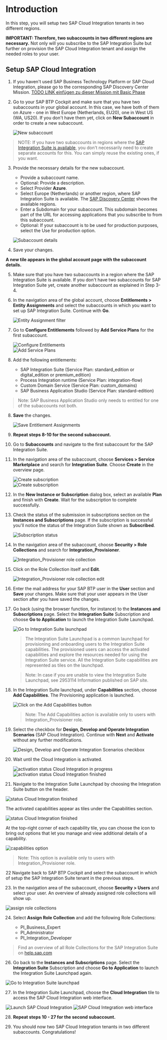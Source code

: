 # Introduction

In this step, you will setup two SAP Cloud Integration tenants in two different regions. 

**IMPORTANT: Therefore, two subaccounts in two different regions are necessary.** Not only will you subscribe to the SAP Integration Suite but further on provision the SAP Cloud Integration tenant and assign the needed roles to your user. 
## Setup SAP Cloud Integration 

1. If you haven't used SAP Business Technology Platform or SAP Cloud Integration, please go to the corresponding SAP Discovery Center Mission. [TODO LINK einfügen zu dieser Mission mit Basic Phase](google.com)

2. Go to your SAP BTP Cockpit and make sure that you have two subaccounts in your global account. In this case, we have both of them on Azure - one in West Europe (Netherlands, EU20), one in West US (WA, US20). If you don't have them yet, click on **New Subaccount** in order to create a new subaccount. 

    ![New subaccount](./images/01.png)

> NOTE: If you have two subaccounts in regions where the [SAP Integration Suite is available](https://discovery-center.cloud.sap/serviceCatalog/integration-suite?region=all&tab=service_plan), you don't necessarily need to create separate accounts for this. You can simply reuse the existing ones, if you want.

3. Provide the necessary details for the new subaccount. 

   - Provide a subaccount name. 
   - Optional: Provide a description. 
   - Select Provider **Azure**. 
   - Select Europe (Netherlands) or another region, where SAP Integration Suite is available. The [SAP Discovery Center](https://discovery-center.cloud.sap/serviceCatalog/integration-suite?region=all&tab=service_plan) shows the available regions.  
   - Enter a Subdomain for your subaccount. This subdomain becomes part of the URL for accessing applications that you subscribe to from this subaccount.
   - Optional: If your subaccount is to be used for production purposes, select the Use for production option.

    ![Subaccount details](./images/02.png)

4. Save your changes. 

**A new tile appears in the global account page with the subaccount details.**

5. Make sure that you have two subaccounts in a region where the SAP Integration Suite is available. If you don't have two subaccounts for SAP Integration Suite yet, create another subaccount as explained in Step 3-4. 

5. In the navigation area of the global account, choose **Entitlements > Entity Assignments** and select the subaccounts in which you want to set up SAP Integration Suite. Continue with **Go**. 

    ![Entity Assignment filter](./images/03.png)  

6. Go to **Configure Entitlements** followed by **Add Service Plans** for the first subaccount. 

    ![Configure Entitlements](./images/04.png)  
    ![Add Service Plans](./images/05.png)  

7. Add the following entitlements: 

    - SAP Integration Suite (Service Plan: standard_edition or digital_edition or premium_edition)
    - Process Integration runtime (Service Plan: integration-flow)
    - Custom Domain Service (Service Plan: custom_domains)
    - SAP Business Application Studio (Service Plan: standard-edition)

> Note: SAP Business Application Studio only needs to entitled for one of the subaccounts not both. 

8.  **Save** the changes. 

    ![Save Entitlement Assignments](./images/06.png)  

9.  **Repeat steps 8-10 for the second subaccount.**

10. Go to **Subaccounts** and navigate to the first subaccount for the SAP Integration Suite. 

11. In the navigation area of the subaccount, choose **Services > Service Marketplace** and search for **Integration Suite**. Choose **Create** in the overview page.

    ![Create subscription](./images/07.png)  
    ![Create subscription](./images/08.png)  
    
12. In the **New Instance or Subscription** dialog box, select an available **Plan** and finish with **Create**. Wait for the subscription to complete successfully.
    
13. Check the status of the submission in subscriptions section on the **Instances and Subscriptions** page. If the subscription is successful you'll notice the status of the Integration Suite shown as **Subscribed**.

    ![Subscription status](./images/09.png)  

14. In the navigation area of the subaccount, choose **Security > Role Collections** and search for **Integration_Provisioner**. 

    ![Integration_Provisioner role collection](./images/10.png)  

15. Click on the Role Collection itself and **Edit**. 

    ![Integration_Provisioner role collection edit](./images/11.png) 
    
16. Enter the mail address for your SAP BTP user in the **User** section and **Save** your changes. Make sure that your user appears in the User section after you have saved the changes.

17. Go back (using the browser function, for instance) to the **Instances and Subscriptions** page. Select the **Integration Suite** Subscription and choose **Go to Application** to launch the Integration Suite Launchpad.

    ![Go to Integration Suite launchpad](./images/12.png) 


    >The Integration Suite Launchpad is a common launchpad for provisioning and onboarding users to the Integration Suite capabilities. The provisioned users can access the activated capabilities and explore the resources needed for using the Integration Suite service. All the Integration Suite capabilities are represented as tiles on the launchpad.

    >Note: In case if you are unable to view the Integration Suite Launchpad, see 2953114 Information published on SAP site.

18. In the Integration Suite launchpad, under **Capabilities** section, choose **Add Capabilities**. The Provisioning application is launched.

    ![Click on the Add Capabilities button](./images/13.png) 

    > Note: The Add Capabilities action is available only to users with Integration_Provisioner role.

19. Select the checkbox for **Design, Develop and Operate Integration Scenarios** (SAP Cloud Integration). Continue with **Next** and **Activate** without any further modifications. 

    ![Design, Develop and Operate Integration Scenarios checkbox](./images/14.png) 

20. Wait until the Cloud Integration is activated. 

    ![activation status Cloud Integration in progress](./images/15.png)
    ![activation status Cloud Integration finished](./images/16.png)
    
21. Navigate to the Integration Suite Launchpad by choosing the Integration Suite button on the header.

![status Cloud Integration finished](./images/17.png)
    
The activated capabilities appear as tiles under the Capabilities section.

![status Cloud Integration finished](./images/18.png)

At the top-right corner of each capability tile, you can choose the icon to bring out options that let you manage and view additional details of a capability.

![capabilities option](./images/19.png)

> Note: This option is available only to users with Integration_Provisioner role.

22   Navigate back to SAP BTP Cockpit and select the subaccount in which of setup the SAP Integration Suite tenant in the previous steps.

23.  In the navigation area of the subaccount, choose **Security > Users** and select your user. An overview of already assigned role collections will show up. 

![assign role collections](./images/20.png)

24. Select **Assign Role Collection** and add the following Role Collections: 

    - PI_Business_Expert	
    - PI_Administrator
    - PI_Integration_Developer	

> Find an overview of all Role Collections for the SAP Integration Suite on [help.sap.com](https://help.sap.com/viewer/51ab953548be4459bfe8539ecaeee98d/LATEST/en-US/2c6214a3228e4b4cba207f49fda92ed4.html)

26.  Go back to the **Instances and Subscriptions** page. Select the **Integration Suite** Subscription and choose **Go to Application** to launch the Integration Suite Launchpad again. 

![Go to Integration Suite launchpad](./images/12.png) 

27.  In the Integration Suite Launchpad, choose the **Cloud Integration** tile to access the SAP Cloud Integration web interface. 

![Launch SAP Cloud Integration ](./images/21.png) 
![SAP Cloud Integration web interface](./images/22.png) 


28. **Repeat steps 10 - 27 for the second subaccount.**

29. You should now two SAP Cloud Integration tenants in two different subaccounts. Congratulations!


    





